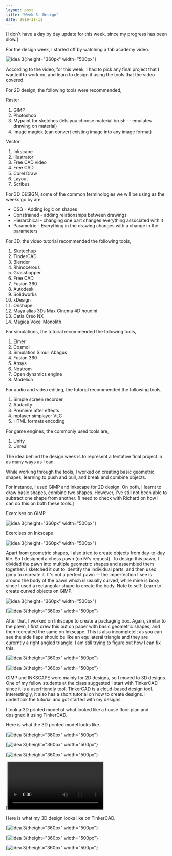 ```yaml
---
layout: post
title: "Week 3: Design"
date: 2019-11-11
---
```


[I don't have a day by day update for this week, since my progress has been slow.]

For the design week, I started off by watching a fab academy video.

![idea 3](/images/week3video.png){:height="360px" width="500px"}

According to the video, for this week, I had to pick any final project that I wanted to work on, and learn to design it using the tools that the video covered.

For 2D design, the following tools were recommended,

Raster
1. GIMP
2. Photoshop
3. Mypaint for sketches (lets you choose material brush -- emulates drawing on material)
4. Image magick (can convert existing image into any image format)

Vector
1. Inkscape
2. Illustrator
3. Free CAD video
4. Free CAD
5. Corel Draw
6. Layout
7. Scribus

For 3D DESIGN, some of the common terminologies we will be using as the weeks go by are
- CSG - Adding logic on shapes
- Constrained - adding relationships between drawings
- Hierarchical - changing one part changes everything associated with it
- Parametric - Everything in the drawing changes with a change in the parameters

For 3D, the video tutorial recommended the following tools,
1. Sketechup
2. TinderCAD
3. Blender
4. Rhinocerous
5. Grasshopper
6. Free CAD
7. Fusion 360
8. Autodesk
9. Solidworks
10. xDesign
11. Onshape
12. Maya alias 3Ds Max Cinema 4D houdini
13. Catia Creo NX
14. Magica Voxel Monolith

For simulations, the tutorial recommended the following tools,
1. Elmer
2. Cosmol
3. Simulation Simuli Abagus
4. Fusion 360
5. Ansys
6. Nostrom
7. Open dynamics engine
8. Modelica

For audio and video editing, the tutorial recommended the following tools,
1. Simple screen recorder
2. Audacity
3. Premiere after effects
4. mplayer simplayer VLC
5. HTML formats encoding

For game engines, the commonly used tools are,
1. Unity
2. Unreal

The idea behind the design week is to represent a tentative final project in as many ways as I can.

While working through the tools, I worked on creating basic geometric shapes, learning to push and pull, and break and combine objects.

For instance, I used GIMP and Inkscape for 2D design. On both, I learnt to draw basic shapes, combine two shapes. However, I've still not been able to subtract one shape from another. [I need to check with Richard on how I can do this on both these tools.]

Exercises on GIMP

![idea 3](/images/learninggimp.png){:height="360px" width="500px"}

Exercises on Inkscape 

![idea 3](/images/learninginkscape.png){:height="360px" width="500px"}

Apart from geometric shapes, I also tried to create objects from day-to-day life. So I designed a chess pawn (on M's request). To design this pawn, I divided the pawn into multiple geometric shapes and assembled them together. I sketched it out to identify the individual parts, and then used gimp to recreate it. It's not a perfect pawn -- the imperfection I see is around the body of the pawn which is usually curved, while mine is boxy since I used a rectangular shape to create the body. Note to self: Learn to create curved objects on GIMP.

![idea 3](/images/chesspawnsketch.JPG){:height="360px" width="500px"}

[![idea 3](/images/pawnongimp.png){:height="360px" width="500px"}

After that, I worked on Inkscape to create a packaging box. Again, similar to the pawn, I first drew this out on paper with basic geometric shapes, and then recreated the same on Inkscape. This is also incompletel; as you can see the side flaps should be like an equilateral triangle and they are curerntly a right angled triangle. I am still trying to figure out how I can fix this.

[![idea 3](/images/2dpackagingboxsketch.JPG){:height="360px" width="500px"}

[![idea 3](/images/packagingbox.png){:height="360px" width="500px"}

GIMP and INKSCAPE were mainly for 2D designs, so I moved to 3D designs. One of my fellow students at the class suggested I start with TinkerCAD since it is a userfriendly tool. TinkerCAD is a cloud-based design tool. Interestingly, it also has a short tutorial on how to create designs. I undertook the tutorial and got started with my designs.

I took a 3D printed model of what looked like a house floor plan and designed it using TinkerCAD. 

Here is what the 3D printed model looks like.

[![idea 3](/images/blueboxangle1.JPG){:height="360px" width="500px"}

[![idea 3](/images/blueboxangle2.JPG){:height="360px" width="500px"}

[![idea 3](/images/blueboxangle3.JPG){:height="360px" width="500px"}

[![idea 3](/images/blueboxvideo.MOV)

Here is what my 3D design looks like on TinkerCAD.

[![idea 3](/images/cadangle1.png){:height="360px" width="500px"}

[![idea 3](/images/cadangle2.png){:height="360px" width="500px"}

[![idea 3](/images/cadangle3.png){:height="360px" width="500px"}
